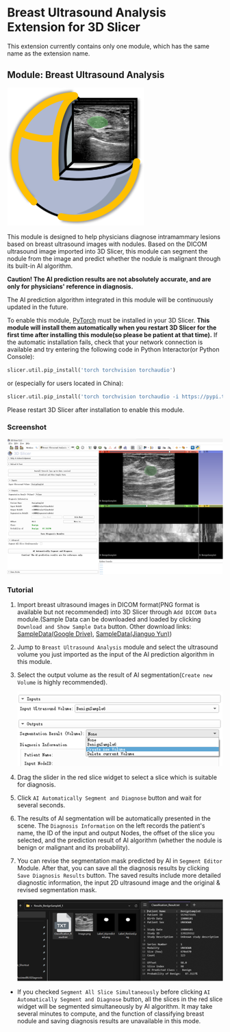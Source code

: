 # Breast Ultrasound Analysis Extension for 3D Slicer

This extension currently contains only one module, which has the same name as the extension name.



## Module: Breast Ultrasound Analysis

<img src="./BUS_Diagnosis.png" alt="BUS_Diagnosis"/>

This module is designed to help physicians diagnose intramammary lesions based on breast ultrasound images with nodules. Based on the DICOM ultrasound image imported into 3D Slicer, this module can segment the nodule from the image and predict whether the nodule is malignant through its built-in AI algorithm.

**Caution! The AI prediction results are not absolutely accurate, and are only for physicians' reference in diagnosis.**

The AI prediction algorithm integrated in this module will be continuously updated in the future.



To enable this module, [PyTorch](https://pytorch.org/) must be installed in your 3D Slicer. **This module will install them automatically when you restart 3D Slicer for the first time after installing this module(so please be patient at that time).** If the automatic installation fails, check that your network connection is available and try entering the following code in Python Interactor(or Python Console): 

```python
slicer.util.pip_install('torch torchvision torchaudio')
```

or (especially for users located in China):

```python
slicer.util.pip_install('torch torchvision torchaudio -i https://pypi.tuna.tsinghua.edu.cn/simple')
```

Please restart 3D Slicer after installation to enable this module.



### Screenshot

![overview](./Screenshots/overview.png)



### Tutorial

1. Import breast ultrasound images in DICOM format(PNG format is available but not recommended) into 3D Slicer through `Add DICOM Data` module.(Sample Data can be downloaded and loaded by clicking `Download and Show Sample Data` button. Other download links: [SampleData(Google Drive)](https://drive.google.com/file/d/11eTC9-WLjop39a3g7HRrhIL-5gnQQ0Ay/view?usp=sharing), [SampleData(Jianguo Yun)](https://www.jianguoyun.com/p/DXJYhssQyoG8CxjFj_oEIAA))

2. Jump to `Breast Ultrasound Analysis` module and select the ultrasound volume you just imported as the input of the AI prediction algorithm in this module.

3. Select the output volume as the result of AI segmentation(`Create new Volume` is highly recommended).

   ![input&output](./Screenshots/input&output.png)

4. Drag the slider in the red slice widget to select a slice which is suitable for diagnosis.

5. Click `AI Automatically Segment and Diagnose` button and wait for several seconds.

6. The results of AI segmentation will be automatically presented in the scene. The `Diagnosis Information` on the left records the patient's name, the ID of the input and output Nodes, the offset of the slice you selected, and the prediction result of AI algorithm (whether the nodule is benign or malignant and its probability).

7. You can revise the segmentation mask predicted by AI in `Segment Editor` Module. After that, you can save all the diagnosis results by clicking `Save Diagnosis Results` button. The saved results include more detailed diagnostic information, the input 2D ultrasound image and the original & revised segmentation mask.

   ![saveResults](./Screenshots/saveResults.png)

- If you checked `Segment All Slice Simultaneously` before clicking `AI Automatically Segment and Diagnose` button, all the slices in the red slice widget will be segmented simultaneously by AI algorithm. It may take several minutes to compute, and the function of classifying breast nodule and saving diagnosis results are unavailable in this mode.
